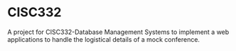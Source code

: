 # CISC332

A project for CISC332-Database Management Systems to implement a web applications to handle the logistical details of a mock conference.
